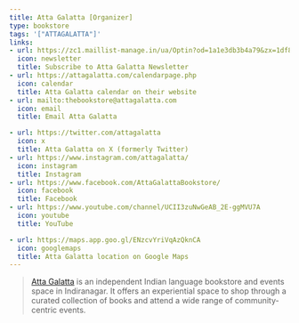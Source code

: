 ```yaml
---
title: Atta Galatta [Organizer]
type: bookstore
tags: '["ATTAGALATTA"]'
links:
- url: https://zc1.maillist-manage.in/ua/Optin?od=1a1e3db3b4a79&zx=1df8d7de94&tD=11d1c1d88d68ee81&sD=11d1c1d88d6b3c78
  icon: newsletter
  title: Subscribe to Atta Galatta Newsletter
- url: https://attagalatta.com/calendarpage.php
  icon: calendar
  title: Atta Galatta calendar on their website
- url: mailto:thebookstore@attagalatta.com
  icon: email
  title: Email Atta Galatta

- url: https://twitter.com/attagalatta
  icon: x
  title: Atta Galatta on X (formerly Twitter)
- url: https://www.instagram.com/attagalatta/
  icon: instagram
  title: Instagram
- url: https://www.facebook.com/AttaGalattaBookstore/
  icon: facebook
  title: Facebook
- url: https://www.youtube.com/channel/UCII3zuNwGeAB_2E-ggMVU7A
  icon: youtube
  title: YouTube

- url: https://maps.app.goo.gl/ENzcvYriVqAzQknCA
  icon: googlemaps
  title: Atta Galatta location on Google Maps
--- 
```

> [Atta Galatta](https://www.attagalatta.com/) is an independent Indian language
bookstore and events space in Indiranagar. It offers an experiential space to
shop through a curated collection of books and attend a wide range of
community-centric events. 